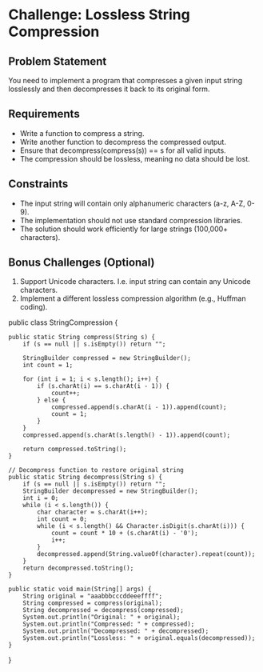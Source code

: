 # Challenge: Lossless String Compression

## Problem Statement

You need to implement a program that compresses a given input string losslessly and then decompresses it back to its original form.

## Requirements

- Write a function to compress a string.
- Write another function to decompress the compressed output.
- Ensure that decompress(compress(s)) == s for all valid inputs.
- The compression should be lossless, meaning no data should be lost.

## Constraints

- The input string will contain only alphanumeric characters (a-z, A-Z, 0-9).
- The implementation should not use standard compression libraries.
- The solution should work efficiently for large strings (100,000+ characters).

## Bonus Challenges (Optional)

1. Support Unicode characters. I.e. input string can contain any Unicode characters.
2. Implement a different lossless compression algorithm (e.g., Huffman coding).
                                           
public class StringCompression {

    public static String compress(String s) {
        if (s == null || s.isEmpty()) return "";

        StringBuilder compressed = new StringBuilder();
        int count = 1;

        for (int i = 1; i < s.length(); i++) {
            if (s.charAt(i) == s.charAt(i - 1)) {
                count++;
            } else {
                compressed.append(s.charAt(i - 1)).append(count);
                count = 1;
            }
        }
        compressed.append(s.charAt(s.length() - 1)).append(count);

        return compressed.toString();
    }

    // Decompress function to restore original string
    public static String decompress(String s) {
        if (s == null || s.isEmpty()) return "";
        StringBuilder decompressed = new StringBuilder();
        int i = 0;
        while (i < s.length()) {
            char character = s.charAt(i++);
            int count = 0;
            while (i < s.length() && Character.isDigit(s.charAt(i))) {
                count = count * 10 + (s.charAt(i) - '0');
                i++;
            }
            decompressed.append(String.valueOf(character).repeat(count));
        }
        return decompressed.toString();
    }

    public static void main(String[] args) {
        String original = "aaabbbcccddeeeffff";
        String compressed = compress(original);
        String decompressed = decompress(compressed);
        System.out.println("Original: " + original);
        System.out.println("Compressed: " + compressed);
        System.out.println("Decompressed: " + decompressed);
        System.out.println("Lossless: " + original.equals(decompressed));
    }
}
